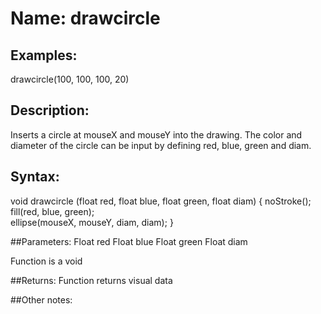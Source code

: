 # Name: drawcircle

## Examples:
drawcircle(100, 100, 100, 20) 

## Description:
Inserts a circle at mouseX and mouseY into the drawing. The color and diameter of the circle can be input by defining red, blue, green and diam. 

## Syntax:
void drawcircle (float red, float blue, float green, float diam) {   noStroke();  
fill(red, blue, green);  
ellipse(mouseX, mouseY, diam, diam); 
}

##Parameters: 
Float red
Float blue
Float green
Float diam

Function is a void

##Returns:
Function returns visual data

##Other notes:


